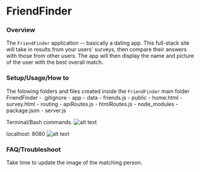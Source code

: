 # FriendFinder

### Overview
The `FriendFinder` application -- basically a dating app. This full-stack site will take in results from your users' surveys, then compare their answers with those from other users. The app will then display the name and picture of the user with the best overall match.

### Setup/Usage/How to 
The folowing folders and files created inside the `FriendFinder` main folder
FriendFinder
    - .gitignore
    - app
      - data
        - friends.js
      - public
        - home.html
        - survey.html
      - routing
        - apiRoutes.js
        - htmlRoutes.js
    - node_modules
    - package.json
    - server.js

Terminal/Bash commands.
![alt text](https://recordit.co/Yd2vMvPjqn.gif) 

localhost: 8080
![alt text](https://recordit.co/0pGdnuVrkt.gif) 


### FAQ/Troubleshoot  
Take time to update the image of the matching person.

